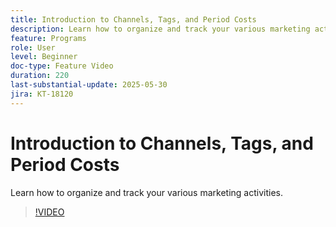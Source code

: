 ```yaml
---
title: Introduction to Channels, Tags, and Period Costs
description: Learn how to organize and track your various marketing activities.
feature: Programs
role: User
level: Beginner
doc-type: Feature Video
duration: 220
last-substantial-update: 2025-05-30
jira: KT-18120
---
```


# Introduction to Channels, Tags, and Period Costs

Learn how to organize and track your various marketing activities.

>[!VIDEO](https://video.tv.adobe.com/v/3458516/?learn=on&enablevpops)
